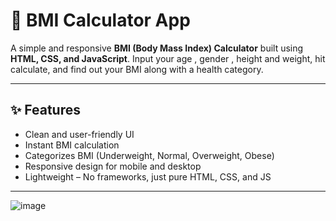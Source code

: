 # 🧮 BMI Calculator App

A simple and responsive **BMI (Body Mass Index) Calculator** built using **HTML, CSS, and JavaScript**. Input your age , gender , height and weight, hit calculate, and find out your BMI along with a health category.

---

## ✨ Features

- Clean and user-friendly UI
- Instant BMI calculation
- Categorizes BMI (Underweight, Normal, Overweight, Obese)
- Responsive design for mobile and desktop
- Lightweight – No frameworks, just pure HTML, CSS, and JS

---

![image](https://github.com/user-attachments/assets/202eb7f0-992a-437a-9db0-d8fd9b065e8d)
